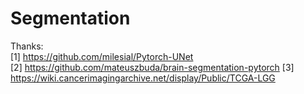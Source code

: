 # Segmentation

Thanks:  
[1] https://github.com/milesial/Pytorch-UNet  
[2] https://github.com/mateuszbuda/brain-segmentation-pytorch
[3] https://wiki.cancerimagingarchive.net/display/Public/TCGA-LGG
